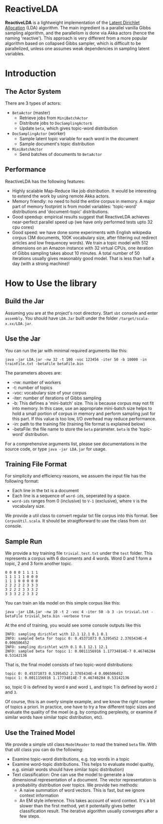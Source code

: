 ReactiveLDA
===========

__ReactiveLDA__ is a lightweight implementation of the [Latent Dirichlet Allocation](http://en.wikipedia.org/wiki/Latent_Dirichlet_allocation) (LDA) algorithm. The main ingredient is a parallel vanilla Gibbs sampling algorithm, and the parallelism is done via Akka actors (hence the naming 'reactive'). This approach is very different from a more popular algorithm based on collapsed Gibbs sampler, which is difficult to be parallelized, unless one assumes weak dependencies in sampling latent variables. 

# Introduction

## The Actor System
There are 3 types of actors:
- `BetaActor` (master)
  - Retrieve jobs from `MiniBatchActor`
  - Distribute jobs to `DocSamplingActor`s
  - Update `beta`, which gives topic-word distribution
- `DocSamplingActor` (worker)
  - Sample latent topic variable for each word in the document
  - Sample document's topic distribution
- `MiniBatchActor`
  - Send batches of documents to `BetaActor`

## Performance
ReactiveLDA has the following features:
- Highly scalable Map-Reduce like job distribution. It would be interesting to extend the work by using remote Akka actors.
- Memory friendly: no need to hold the entire corpus in memory. A major part of memory footprint is from model variables: 'topic-word' distributions and 'document-topic' distributions. 
- Good speedup: empirical results suggest that ReactiveLDA achieves near-perfect parallel speed up (we have only performed tests upto 32 cpu cores)
- Good speed: we have done some experiments with English wikipedia corpus (3M documents, 100K vocabulary size, after filtering out redirect articles and low frequencey words). We train a topic model with 512 dimensions on an Amazon instance with 32 virtual CPUs, one iteration of Gibbs sampling takes about 10 minutes. A total number of 50 iterations usually gives reasonably good model. That is less than half a day (with a strong machine)! 

 
# How to Use the library

## Build the Jar
Assuming you are at the project's root directory. Start `sbt` console and enter `assembly`. You should have `LDA.Jar` built under the folder `/target/scala-x.xx/LDA.jar`.

## Use the Jar
You can run the jar with minimal required arguments like this:
```
java -jar LDA.jar -nw 32 -t 100 -voc 123456 -iter 50 -b 10000 -in trainFile.txt -betaFile betaFile.bin
```

The parameters aboves are:
- -nw: number of workers
- -t: number of topics
- -voc: vocabulary size of your corpus
- -iter: number of iterations of Gibbs sampling
- -b: This defines a 'mini-batch' size. This is because corpus may not fit into memory. In this case, use an appropriate mini-batch size helps to hold a small portion of corpus in memory and perform sampling just for this part. If this value is too low, I/O overhead may reduce performance. 
- -in: path to the training file (training file format is explained below)
- -betaFile: the file name to store the `beta` parameter. `beta` is the 'topic-word' distribution. 

For a comprehensive arguments list, please see documentations in the source code, or type `java -jar LDA.jar` for usage. 

## Training File Format
For simplicity and efficiency reasons, we assuem the input file has the following format:
- Each line in the txt is a document
- Each line is a sequence of `word-id`s, seperated by a space. 
- `word-ids` ranges from 0 (inclusive) to `V-1` (exclusive), where `V` is the vocabulary size. 

We provide a util class to convert regular txt file corpus into this format. See `CorpusUtil.scala`. It should be straigtforward to use the class from `sbt` console. 

## Sample Run
We provide a toy training file `trivial.test.txt` under the `test` folder. This represents a corpus with 6 documents and 4 words. Word 0 and 1 form a topic, 2 and 3 form another topic. 

```
0 0 0 0 1 1 1 1
1 1 1 1 1 0 0 0
1 1 1 0 0 0 0 0
2 2 2 2 2 3 3 3
3 2 2 2 3 3 3 2
3 3 3 2 2 3 3 2
```

You can train an lda model on this simple corpus like this:
```
java -jar LDA.jar -nw 10 -t 2 -voc 4 -iter 50 -b 3 -in trivial.txt -betaFile trivial_beta.bin -verbose true
```
At the end of training, you would see some console outputs like this
```
INFO: sampling dirichlet with 12.1 12.1 0.1 0.1
INFO: sampled beta for topic 0: 0.45371073 0.5395452 2.3765434E-4 0.006506452
INFO: sampling dirichlet with 0.1 0.1 12.1 12.1
INFO: sampled beta for topic 1: 0.0011156916 1.17734814E-7 0.46746284 0.53142136
```

That is, the final model consists of two topic-word distributions:
```
topic 0: 0.45371073 0.5395452 2.3765434E-4 0.006506452
topic 1: 0.0011156916 1.17734814E-7 0.46746284 0.53142136
```
so, topic 0 is defined by word `0` and word `1`, and topic 1 is defined by word `2` and `3`. 

Of course, this is an overly simple example, and we know the right number of topics a priori. In practice, one have to try a few different topic sizes and evaluate the quality of the moel (e.g. by computing perplexity, or examine if similar words have similar topic distribution, etc). 

## Use the Trained Model
We provide a simple util class `ModelReader` to read the trained `beta` file. With that util class you can do the following:
- Examine topic-word distributions, e.g. top words in a topic
- Examine word-topic distributions. This helps to evaluate model qualtiy, e.g. simialr words should have similar topic distribution)
- Text classification: One can use the model to generate a low dimensional representation of a document. The vector representation is a probability distribution over topics. We provide two methods:
  - A naive summation of word vectors. This is fast, but we ignore context information
  - An EM style inference. This takes account of word context. It's a bit slower than the first method, yet it potentailly gives better classification result. The iterative algorithm usually converges after a few steps. 





